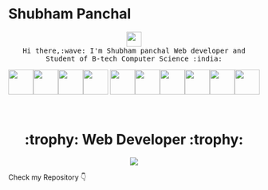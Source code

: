 # Shubham Panchal
<p align="center">
  <img src="https://user-images.githubusercontent.com/37283/35474109-8780aad4-0381-11e8-9dd8-2210d32151bf.png" width="30px">
 <br>
 <samp>
    Hi there,:wave: I'm Shubham panchal Web developer and Student of B-tech Computer Science :india:
  </samp> 
</p>
<p align="center">
<img src="https://logo.letskhabar.com/img?tool=java" width="50px"><img src="https://logo.letskhabar.com/img?tool=spring" width="50px"><img src="https://logo.letskhabar.com/img?tool=python" width="50px"><img src="https://logo.letskhabar.com/img?tool=html" width="50px"> <img src="https://logo.letskhabar.com/img?tool=css" width="50px"><img src="https://logo.letskhabar.com/img?tool=bootstrap" width="50px"><img src="https://logo.letskhabar.com/img?tool=js" width="50px"><img src="https://logo.letskhabar.com/img?tool=git" width="50px"><img src="https://logo.letskhabar.com/img?tool=github" width="50px"><img src="https://logo.letskhabar.com/img?tool=ubuntu" width="50px">
</p>
<br>
<h1 align="center">:trophy: Web Developer :trophy:</h1>  
<p align="center">
<img  src="https://media-fastly.hackerearth.com/media/hackathon/accolite-java-developer-hiring-challenge/images/ee6dcb72-9-Hire_Accolite-15%20(1).jpg">
</p>
Check my Repository 👇
